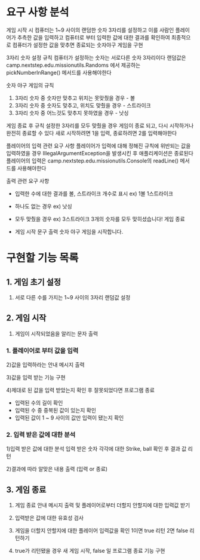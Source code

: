 # 요구 사항 분석
게임 시작 시 컴퓨터는 1~9 사이의 랜덤한 숫자 3자리를 설정하고
이를 사람인 플레이어가 추측한 값을 입력하고
컴퓨터로 부터 입력한 값에 대한 결과를 확인하여
최종적으로 컴퓨터가 설정한 값을 맞추면 종료되는 숫자야구 게임을 구현

3자리 숫자 설정 규칙
컴퓨터가 설정하는 숫자는 서로다른 숫자 3자리이다
랜덤값은 camp.nextstep.edu.missionutils.Randoms 에서 제공하는 pickNumberInRange() 메서드를 사용해야한다

숫자 야구 게임의 규칙
1. 3자리 숫자 중 숫자만 맞추고 위치는 못맞췄을 경우 - 볼
2. 3자리 숫자 중 숫자도 맞추고, 위치도 맞췄을 경우 - 스트라이크
3. 3자리 숫자 중 어느것도 맞추지 못하였을 경우 - 낫싱

게임 종료 후 규칙
설정한 3자리를 모두 맞췄을 경우 게임이 종료 되고, 다시 시작하거나 완전히 종료할 수 있다
새로 시작하려면 1을 입력, 종료하려면 2를 입력해야한다

플레이어의 입력 관련 요구 사항
플레이어가 입력에 대해 정해진 규칙에 위반되는 값을 입력하였을 경우 IllegalArgumentException을 발생시킨 후 애플리케이션은 종료된다
플레이어의 입력은 camp.nextstep.edu.missionutils.Console의 readLine() 메서드를 사용해야한다

출력 관련 요구 사항
- 입력한 수에 대한 결과를 볼, 스트라이크 개수로 표시
  ex) 1볼 1스트라이크

- 하나도 없는 경우
  ex) 낫싱

- 모두 맞췄을 경우
  ex) 3스트라이크
  3개의 숫자를 모두 맞히셨습니다! 게임 종료

- 게임 시작 문구 출력
  숫자 야구 게임을 시작합니다.

# 구현할 기능 목록
## 1. 게임 초기 설정
1) 서로 다른 수를 가지는 1~9 사이의 3자리 랜덤값 설정

## 2. 게임 시작
1) 게임이 시작되었음을 알리는 문자 출력

### 1. 플레이어로 부터 값을 입력
2)값을 입력하라는 안내 메시지 출력

3)값을 입력 받는 기능 구현

4)제대로 된 값을 입력 받았는지 확인 후 잘못되었다면 프로그램 종료
- 입력된 수의 길이 확인
- 입력된 수 중 중복된 값이 있는지 확인
- 입력된 값이 1 ~ 9 사이의 값만 입력이 됐는지 확인

### 2. 입력 받은 값에 대한 분석
1)입력 받은 값에 대한 분석 입력 받은 숫자 각각에 대한 Strike, ball 확인 후 결과 값 리턴

2)결과에 따라 알맞은 내용 출력 (입력 or 종료)

## 3.  게임 종료
1) 게임 종료 안내 메시지 출력 및 플레이어로부터 더할지 안할지에 대한 입력값 받기

2) 입력받은 값에 대한 유효성 검사

3) 게임을 더할지 안할지에 대한 플레이어 입력값을 확인 1이면 true 리턴 2면 false 리턴하기

4) true가 리턴됐을 경우 새 게임 시작, false 일 프로그램 종료 기능 구현